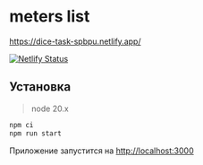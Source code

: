 # meters list

<a>https://dice-task-spbpu.netlify.app/</a>

[![Netlify Status](https://api.netlify.com/api/v1/badges/16b9dc9e-6b7b-4a10-be47-a20f6e831a0f/deploy-status)](https://app.netlify.com/sites/dice-task-spbpu/deploys)

## Установка

> node 20.x

```bash
npm ci
npm run start
```

Приложение запустится на [http://localhost:3000](http://localhost:3000)
